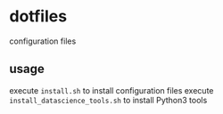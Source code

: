 # dotfiles

configuration files

## usage
execute `install.sh` to install configuration files
execute `install_datascience_tools.sh` to install Python3 tools
